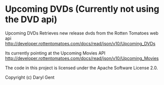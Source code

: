 Upcoming DVDs (Currently not using the DVD api)
=============

Upcoming DVDs Retrieves new release dvds from the Rotten Tomatoes web api
http://developer.rottentomatoes.com/docs/read/json/v10/Upcoming_DVDs

Its currently pointing at the Upcoming Movies API
http://developer.rottentomatoes.com/docs/read/json/v10/Upcoming_Movies

The code in this project is licensed under the Apache Software License 2.0.

Copyright (c) Daryl Gent
